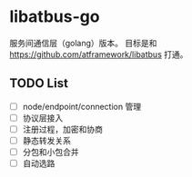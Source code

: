 # libatbus-go

服务间通信层（golang）版本。
目标是和 <https://github.com/atframework/libatbus> 打通。

## TODO List

- [ ] node/endpoint/connection 管理
- [ ] 协议层接入
- [ ] 注册过程，加密和协商
- [ ] 静态转发关系
- [ ] 分包和小包合并
- [ ] 自动选路
